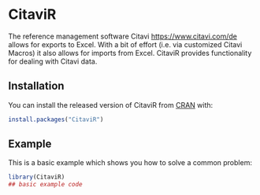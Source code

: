 
<!-- README.md is generated from README.Rmd. Please edit that file -->

# CitaviR

<!-- badges: start -->

<!-- badges: end -->

The reference management software Citavi <https://www.citavi.com/de>
allows for exports to Excel. With a bit of effort (i.e. via customized
Citavi Macros) it also allows for imports from Excel. CitaviR provides
functionality for dealing with Citavi data.

## Installation

You can install the released version of CitaviR from
[CRAN](https://CRAN.R-project.org) with:

``` r
install.packages("CitaviR")
```

## Example

This is a basic example which shows you how to solve a common problem:

``` r
library(CitaviR)
## basic example code
```
